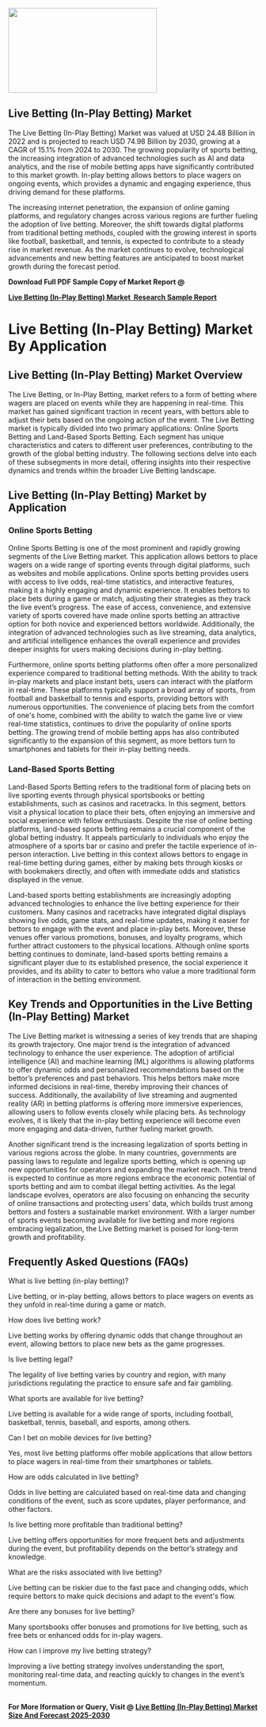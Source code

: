 <p><img class="alignnone size-medium wp-image-20088" src="https://ffe5etoiles.com/wp-content/uploads/2024/12/MST1-300x171.png" alt="" width="300" height="171" /></p><p><h2>Live Betting (In-Play Betting) Market </h2><p>The Live Betting (In-Play Betting) Market was valued at USD 24.48 Billion in 2022 and is projected to reach USD 74.98 Billion by 2030, growing at a CAGR of 15.1% from 2024 to 2030. The growing popularity of sports betting, the increasing integration of advanced technologies such as AI and data analytics, and the rise of mobile betting apps have significantly contributed to this market growth. In-play betting allows bettors to place wagers on ongoing events, which provides a dynamic and engaging experience, thus driving demand for these platforms.</p><p>The increasing internet penetration, the expansion of online gaming platforms, and regulatory changes across various regions are further fueling the adoption of live betting. Moreover, the shift towards digital platforms from traditional betting methods, coupled with the growing interest in sports like football, basketball, and tennis, is expected to contribute to a steady rise in market revenue. As the market continues to evolve, technological advancements and new betting features are anticipated to boost market growth during the forecast period.</p></p><p><strong>Download Full PDF Sample Copy of Market Report @</strong></p><p><strong><a href="https://www.verifiedmarketreports.com/download-sample/?rid=448612&utm_source=Sites-google&utm_medium=265" target="_blank">Live Betting (In-Play Betting) Market &nbsp;Research Sample Report</a></strong></p><p><h1>Live Betting (In-Play Betting) Market By Application</h1><h2>Live Betting (In-Play Betting) Market Overview</h2><p>The Live Betting, or In-Play Betting, market refers to a form of betting where wagers are placed on events while they are happening in real-time. This market has gained significant traction in recent years, with bettors able to adjust their bets based on the ongoing action of the event. The Live Betting market is typically divided into two primary applications: Online Sports Betting and Land-Based Sports Betting. Each segment has unique characteristics and caters to different user preferences, contributing to the growth of the global betting industry. The following sections delve into each of these subsegments in more detail, offering insights into their respective dynamics and trends within the broader Live Betting landscape.</p><h2>Live Betting (In-Play Betting) Market by Application</h2><h3>Online Sports Betting</h3><p>Online Sports Betting is one of the most prominent and rapidly growing segments of the Live Betting market. This application allows bettors to place wagers on a wide range of sporting events through digital platforms, such as websites and mobile applications. Online sports betting provides users with access to live odds, real-time statistics, and interactive features, making it a highly engaging and dynamic experience. It enables bettors to place bets during a game or match, adjusting their strategies as they track the live event’s progress. The ease of access, convenience, and extensive variety of sports covered have made online sports betting an attractive option for both novice and experienced bettors worldwide. Additionally, the integration of advanced technologies such as live streaming, data analytics, and artificial intelligence enhances the overall experience and provides deeper insights for users making decisions during in-play betting.</p><p>Furthermore, online sports betting platforms often offer a more personalized experience compared to traditional betting methods. With the ability to track in-play markets and place instant bets, users can interact with the platform in real-time. These platforms typically support a broad array of sports, from football and basketball to tennis and esports, providing bettors with numerous opportunities. The convenience of placing bets from the comfort of one's home, combined with the ability to watch the game live or view real-time statistics, continues to drive the popularity of online sports betting. The growing trend of mobile betting apps has also contributed significantly to the expansion of this segment, as more bettors turn to smartphones and tablets for their in-play betting needs.</p><h3>Land-Based Sports Betting</h3><p>Land-Based Sports Betting refers to the traditional form of placing bets on live sporting events through physical sportsbooks or betting establishments, such as casinos and racetracks. In this segment, bettors visit a physical location to place their bets, often enjoying an immersive and social experience with fellow enthusiasts. Despite the rise of online betting platforms, land-based sports betting remains a crucial component of the global betting industry. It appeals particularly to individuals who enjoy the atmosphere of a sports bar or casino and prefer the tactile experience of in-person interaction. Live betting in this context allows bettors to engage in real-time betting during games, either by making bets through kiosks or with bookmakers directly, and often with immediate odds and statistics displayed in the venue.</p><p>Land-based sports betting establishments are increasingly adopting advanced technologies to enhance the live betting experience for their customers. Many casinos and racetracks have integrated digital displays showing live odds, game stats, and real-time updates, making it easier for bettors to engage with the event and place in-play bets. Moreover, these venues offer various promotions, bonuses, and loyalty programs, which further attract customers to the physical locations. Although online sports betting continues to dominate, land-based sports betting remains a significant player due to its established presence, the social experience it provides, and its ability to cater to bettors who value a more traditional form of interaction in the betting environment.</p><h2>Key Trends and Opportunities in the Live Betting (In-Play Betting) Market</h2><p>The Live Betting market is witnessing a series of key trends that are shaping its growth trajectory. One major trend is the integration of advanced technology to enhance the user experience. The adoption of artificial intelligence (AI) and machine learning (ML) algorithms is allowing platforms to offer dynamic odds and personalized recommendations based on the bettor’s preferences and past behaviors. This helps bettors make more informed decisions in real-time, thereby improving their chances of success. Additionally, the availability of live streaming and augmented reality (AR) in betting platforms is offering more immersive experiences, allowing users to follow events closely while placing bets. As technology evolves, it is likely that the in-play betting experience will become even more engaging and data-driven, further fueling market growth.</p><p>Another significant trend is the increasing legalization of sports betting in various regions across the globe. In many countries, governments are passing laws to regulate and legalize sports betting, which is opening up new opportunities for operators and expanding the market reach. This trend is expected to continue as more regions embrace the economic potential of sports betting and aim to combat illegal betting activities. As the legal landscape evolves, operators are also focusing on enhancing the security of online transactions and protecting users’ data, which builds trust among bettors and fosters a sustainable market environment. With a larger number of sports events becoming available for live betting and more regions embracing legalization, the Live Betting market is poised for long-term growth and profitability.</p><h2>Frequently Asked Questions (FAQs)</h2><p>What is live betting (in-play betting)?</p><p>Live betting, or in-play betting, allows bettors to place wagers on events as they unfold in real-time during a game or match.</p><p>How does live betting work?</p><p>Live betting works by offering dynamic odds that change throughout an event, allowing bettors to place new bets as the game progresses.</p><p>Is live betting legal?</p><p>The legality of live betting varies by country and region, with many jurisdictions regulating the practice to ensure safe and fair gambling.</p><p>What sports are available for live betting?</p><p>Live betting is available for a wide range of sports, including football, basketball, tennis, baseball, and esports, among others.</p><p>Can I bet on mobile devices for live betting?</p><p>Yes, most live betting platforms offer mobile applications that allow bettors to place wagers in real-time from their smartphones or tablets.</p><p>How are odds calculated in live betting?</p><p>Odds in live betting are calculated based on real-time data and changing conditions of the event, such as score updates, player performance, and other factors.</p><p>Is live betting more profitable than traditional betting?</p><p>Live betting offers opportunities for more frequent bets and adjustments during the event, but profitability depends on the bettor’s strategy and knowledge.</p><p>What are the risks associated with live betting?</p><p>Live betting can be riskier due to the fast pace and changing odds, which require bettors to make quick decisions and adapt to the event's flow.</p><p>Are there any bonuses for live betting?</p><p>Many sportsbooks offer bonuses and promotions for live betting, such as free bets or enhanced odds for in-play wagers.</p><p>How can I improve my live betting strategy?</p><p>Improving a live betting strategy involves understanding the sport, monitoring real-time data, and reacting quickly to changes in the event’s momentum.</p><strong><br />For More Iformation or Query, Visit @ <a href="https://www.verifiedmarketreports.com/product/live-betting-in-play-betting-market/" target="_blank">Live Betting (In-Play Betting) Market Size And Forecast 2025-2030</a></strong></p>
